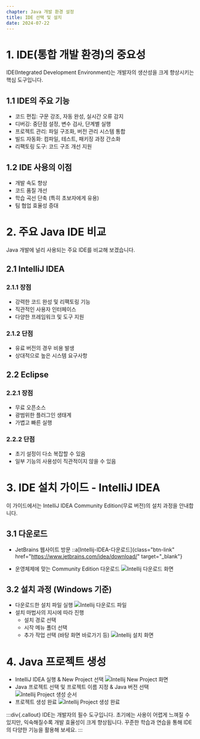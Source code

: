 ```yaml
---
chapter: Java 개발 환경 설정
title: IDE 선택 및 설치
date: 2024-07-22
---
```


# 1. IDE(통합 개발 환경)의 중요성
IDE(Integrated Development Environment)는 개발자의 생산성을 크게 향상시키는 핵심 도구입니다.
## 1.1 IDE의 주요 기능
- 코드 편집: 구문 강조, 자동 완성, 실시간 오류 감지
- 디버깅: 중단점 설정, 변수 검사, 단계별 실행
- 프로젝트 관리: 파일 구조화, 버전 관리 시스템 통합
- 빌드 자동화: 컴파일, 테스트, 패키징 과정 간소화
- 리팩토링 도구: 코드 구조 개선 지원

## 1.2 IDE 사용의 이점
- 개발 속도 향상
- 코드 품질 개선
- 학습 곡선 단축 (특히 초보자에게 유용)
- 팀 협업 효율성 증대

# 2. 주요 Java IDE 비교
Java 개발에 널리 사용되는 주요 IDE를 비교해 보겠습니다.
## 2.1 IntelliJ IDEA
### 2.1.1 장점
- 강력한 코드 완성 및 리팩토링 기능
- 직관적인 사용자 인터페이스
- 다양한 프레임워크 및 도구 지원

### 2.1.2 단점
- 유료 버전의 경우 비용 발생
- 상대적으로 높은 시스템 요구사항

## 2.2 Eclipse
### 2.2.1 장점
- 무료 오픈소스
- 광범위한 플러그인 생태계
- 가볍고 빠른 실행

### 2.2.2 단점
- 초기 설정이 다소 복잡할 수 있음
- 일부 기능의 사용성이 직관적이지 않을 수 있음

# 3. IDE 설치 가이드 - IntelliJ IDEA
이 가이드에서는 IntelliJ IDEA Community Edition(무료 버전)의 설치 과정을 안내합니다.
## 3.1 다운로드
- JetBrains 웹사이트 방문
::a[Intellij-IDEA-다운로드]{class="btn-link" href="https://www.jetbrains.com/idea/download/" target="\_blank"}

- 운영체제에 맞는 Community Edition 다운로드
![Intellij 다운로드 화면](/images/essentials-java/chapter02/intellij_download_page.png)

## 3.2 설치 과정 (Windows 기준)
- 다운로드한 설치 파일 실행
![Intellij 다운로드 파일](/images/essentials-java/chapter02/intellij_download_file.png)
- 설치 마법사의 지시에 따라 진행
  - 설치 경로 선택
  - 시작 메뉴 폴더 선택
  - 추가 작업 선택 (바탕 화면 바로가기 등)
![Intellij 설치 화면](/images/essentials-java/chapter02/intellij_install.png)

# 4. Java 프로젝트 생성
- IntelliJ IDEA 실행 & New Project 선택
![Intellij New Project 화면](/images/essentials-java/chapter02/intellij_new_project.png)
- Java 프로젝트 선택 및 프로젝트 이름 지정 & Java 버전 선택
![Intellij Project 생성 순서](/images/essentials-java/chapter02/project_create_sequence.png)
- 프로젝트 생성 완료
![Intellij Project 생성 완료](/images/essentials-java/chapter02/project_create_complete.png)

:::div{.callout}
IDE는 개발자의 필수 도구입니다. 초기에는 사용이 어렵게 느껴질 수 있지만, 익숙해질수록 개발 효율성이 크게 향상됩니다. 꾸준한 학습과 연습을 통해 IDE의 다양한 기능을 활용해 보세요.
:::